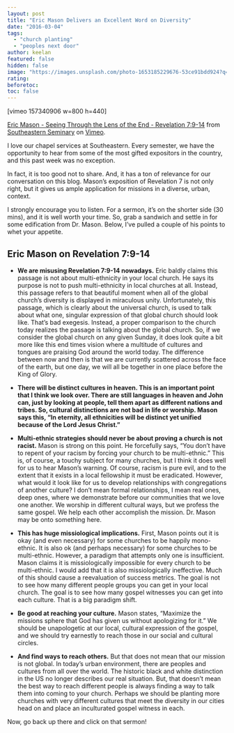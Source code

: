 ```yaml
---
layout: post
title: "Eric Mason Delivers an Excellent Word on Diversity"
date: "2016-03-04"
tags: 
  - "church planting"
  - "peoples next door"
author: keelan
featured: false
hidden: false
image: "https://images.unsplash.com/photo-1653185229676-53ce91bdd924?q=80&w=2070&auto=format&fit=crop&ixlib=rb-4.0.3&ixid=M3wxMjA3fDB8MHxwaG90by1wYWdlfHx8fGVufDB8fHx8fA%3D%3D"
rating:
beforetoc:
toc: false
---
```


\[vimeo 157340906 w=800 h=440\]

[Eric Mason - Seeing Through the Lens of the End - Revelation 7:9-14](https://vimeo.com/157340906) from [Southeastern Seminary](https://vimeo.com/sebts) on [Vimeo](https://vimeo.com).

I love our chapel services at Southeastern. Every semester, we have the opportunity to hear from some of the most gifted expositors in the country, and this past week was no exception.

In fact, it is too good not to share. And, it has a ton of relevance for our conversation on this blog. Mason’s exposition of Revelation 7 is not only right, but it gives us ample application for missions in a diverse, urban, context.

I strongly encourage you to listen. For a sermon, it’s on the shorter side (30 mins), and it is well worth your time. So, grab a sandwich and settle in for some edification from Dr. Mason. Below, I’ve pulled a couple of his points to whet your appetite.

## **Eric Mason on Revelation 7:9-14**

- **We are misusing Revelation 7:9-14 nowadays.** Eric baldly claims this passage is not about multi-ethnicity in your local church. He says its purpose is not to push multi-ethnicity in local churches at all. Instead, this passage refers to that beautiful moment when all of the global church’s diversity is displayed in miraculous unity. Unfortunately, this passage, which is clearly about the universal church, is used to talk about what one, singular expression of that global church should look like. That’s bad exegesis. Instead, a proper comparison to the church today realizes the passage is talking about the global church. So, if we consider the global church on any given Sunday, it does look quite a bit more like this end times vision where a multitude of cultures and tongues are praising God around the world today. The difference between now and then is that we are currently scattered across the face of the earth, but one day, we will all be together in one place before the King of Glory.

- ****There will be distinct cultures in heaven.** This is an important point that I think we look over. There are still languages in heaven and John can, just by looking at people, tell them apart as different nations and tribes. So, cultural distinctions are not bad in life or worship. Mason says this, “In eternity, all ethnicities will be distinct yet unified because of the Lord Jesus Christ.”**

- **Multi-ethnic strategies should never be about proving a church is not racist.** Mason is strong on this point. He forcefully says, “You don’t have to repent of your racism by forcing your church to be multi-ethnic.” This is, of course, a touchy subject for many churches, but I think it does well for us to hear Mason’s warning. Of course, racism is pure evil, and to the extent that it exists in a local fellowship it must be eradicated. However, what would it look like for us to develop relationships with congregations of another culture? I don’t mean formal relationships, I mean real ones, deep ones, where we demonstrate before our communities that we love one another. We worship in different cultural ways, but we profess the same gospel. We help each other accomplish the mission. Dr. Mason may be onto something here.

- **This has huge missiological implications.** First, Mason points out it is okay (and even necessary) for some churches to be happily mono-ethnic. It is also ok (and perhaps necessary) for some churches to be multi-ethnic. However, a paradigm that attempts only one is insufficient. Mason claims it is missiologically impossible for every church to be multi-ethnic. I would add that it is also missiologically ineffective. Much of this should cause a reevaluation of success metrics. The goal is not to see how many different people groups you can get in your local church. The goal is to see how many gospel witnesses you can get into each culture. That is a big paradigm shift.

- **Be good at reaching your culture.** Mason states, “Maximize the missions sphere that God has given us without apologizing for it.” We should be unapologetic at our local, cultural expression of the gospel, and we should try earnestly to reach those in our social and cultural circles.

- **And find ways to reach others.** But that does not mean that our mission is not global. In today’s urban environment, there are peoples and cultures from all over the world. The historic black and white distinction in the US no longer describes our real situation. But, that doesn’t mean the best way to reach different people is always finding a way to talk them into coming to your church. Perhaps we should be planting more churches with very different cultures that meet the diversity in our cities head on and place an inculturated gospel witness in each.

Now, go back up there and click on that sermon!
